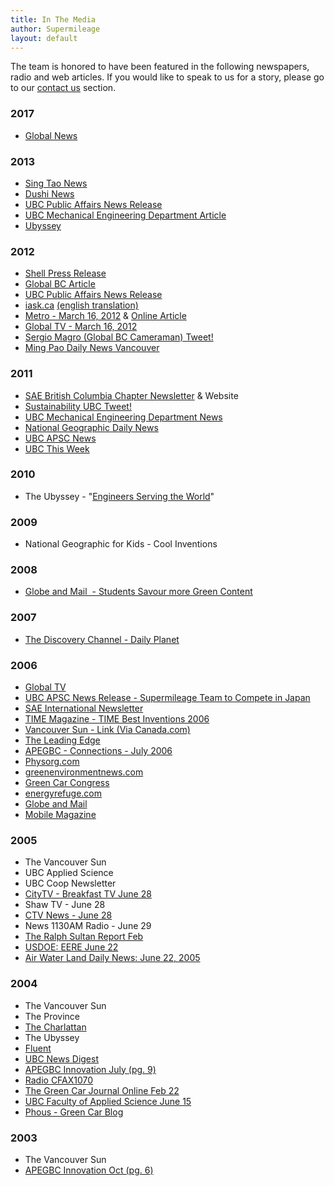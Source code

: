 ```yaml
---
title: In The Media
author: Supermileage
layout: default
---
```


The team is honored to have been featured in the following newspapers, radio and web articles. If you would like to speak to us for a story, please go to our [contact us](/contact.html) section.
<h3>2017</h3>
<ul>
	<li>
		<a href="https://globalnews.ca/video/3304217/ubc-students-represent-b-c-with-sustainable-car-prototypes-at-international-competition">
				Global News</a>
	</li>
</ul>
<h3>2013</h3>
<ul>
	<li><a href="http://news.singtao.ca/vancouver/2013-03-20/community1363775087d4408603.html">Sing Tao News</a></li>
	<li><a href="http://www.dushi.ca/tor/story/bencandy.php?fid=13&amp;id=15907">Dushi News</a></li>
	<li><a href="http://www.publicaffairs.ubc.ca/2013/03/18/engineering-students-demo-ultra-fuel-efficient-cars/">UBC Public Affairs News Release</a></li>
	<li><a href="http://mech.ubc.ca/2013/03/18/engineering-students-demo-ultra-fuel-efficient-cars/">UBC Mechanical Engineering Department Article</a></li>
	<li><a href="http://ubyssey.ca/news/supermilage-315/">Ubyssey</a></li>
</ul>
<h3>2012</h3>
<ul>
	<li><a href="http://www.shell.ca/home/content/can-en/aboutshell/media_centre/news_and_media_releases/2012/1009sema_2013_register.html">Shell Press Release</a></li>
	<li><a href="http://www.globaltvbc.com/ubcs+argo+hopes+to+break+500+miles+per+gallon/6442602473/story.html">Global BC Article</a></li>
	<li><a href="http://www.publicaffairs.ubc.ca/2012/03/15/ubc-engineering-students-test-200-lb-214-mpg-car-before-international-competition/">UBC Public Affairs News Release</a></li>
	<li><a href="http://www.iask.ca/news/canada/realtime/2012/0317/124385.html">iask.ca</a> <a href="http://translate.google.com/translate?sl=auto&amp;tl=en&amp;js=n&amp;prev=_t&amp;hl=en&amp;ie=UTF-8&amp;layout=2&amp;eotf=1&amp;u=http%3A%2F%2Fwww.iask.ca%2Fnews%2Fcanada%2Frealtime%2F2012%2F0317%2F124385.html">(english translation)</a></li>
	<li><a href="http://www.sites.mech.ubc.ca/~supermileage/PublicRelations/Metro March 16 2012.pdf">Metro - March 16, 2012</a> &amp; <a href="http://www.metronews.ca/vancouver/local/article/1126160--ubc-students-revved-up-to-take-mileage-record">Online Article</a></li>
	<li><a href="http://www.globaltvbc.com/video/ubc+students+create+highmileage+vehicle/video.html?v=2211071113&amp;p=4&amp;s=dd">Global TV - March 16, 2012</a></li>
	<li><a href="http://twitpic.com/8x5fsi">Sergio Magro (Global BC Cameraman) Tweet!</a></li>
	<li><a title="Ming Pao Daily News" href="http://www.mingpaovan.com/htm/News/20120317/vas1h.htm" target="_blank">Ming Pao Daily News Vancouver</a></li>
</ul>
<h3>2011</h3>
<ul>
	<li><a href="http://www.saebc.org/dir_newsletters/2011_02_newsletter.pdf">SAE British Columbia Chapter Newsletter</a> &amp; Website</li>
	<li><a href="http://twitter.com/#!/SustainUBC/status/68789324061220864">Sustainability UBC Tweet!</a></li>
	<li><a href="http://mech.ubc.ca/2011/05/12/ubc-supermileage-team-takes-4th-place/">UBC Mechanical Engineering Department News</a></li>
	<li><a href="http://news.nationalgeographic.com/news/energy/2011/04/pictures/110418-pictures-shell-ecomarathon-2011/#/university-british-columbia_34756_600x450.jpg">National Geographic Daily News</a></li>
	<li><a href="http://blogs.apsc.ubc.ca/apscnews/2011/05/13/ubc-supermileage-places-fourth-in-international-competition/?utm_source=feedburner&amp;utm_medium=feed&amp;utm_campaign=Feed%3A+ubc-apsc-news+%28UBC+Faculty+of+Applied+Science+News%29">UBC APSC News</a></li>
	<li><a href="http://www.publicaffairs.ubc.ca/2011/05/12/ubc-this-week-70/#22449">UBC This Week</a></li>
</ul>
<h3>2010</h3>
<ul>
	<li>The Ubyssey - "<a href="http://ubyssey.ca/ideas/engineers-serving-the-world">Engineers Serving the World</a>"</li>
</ul>
<h3>2009</h3>
<ul>
	<li>National Geographic for Kids - Cool Inventions</li>
</ul>
<h3>2008</h3>
<ul>
	<li><a href="http://www.theglobeandmail.com/globecampus/students-savour-more-green-content/article683284/">Globe and Mail  - Students Savour more Green Content</a><strong>
</strong></li>
</ul>
<h3>2007</h3>
<ul>
	<li><a href="http://watch.discoverychannel.ca/clip7106#clip7106">The Discovery Channel - Daily Planet</a></li>
</ul>
<h3>2006</h3>
<ul>
	<li><a href="http://www.youtube.com/watch?v=xxJ3eTw9xKo&amp;list=FLcPEcvy-udkJKxozfqrTEyw&amp;index=5&amp;feature=plpp_video">Global TV</a></li>
	<li><a href="http://www.apsc.ubc.ca/news-events/article.php?page=/2006/08/supermileage-team-to-compete-in.html">UBC APSC News Release - Supermileage Team to Compete in Japan</a></li>
	<li><a href="http://www.google.com/url?sa=t&amp;source=web&amp;cd=73&amp;ved=0CB8QFjACOEY&amp;url=http%3A%2F%2Fwww.sae.org%2Fupdate%2F2006%2FAugust06.pdf&amp;ei=Y33LTbmbJbLWiAKH8KWlBQ&amp;usg=AFQjCNE40PPH-z70GJZ026odgDdPbldvvQ&amp;sig2=wr5L7nflrDi2VCPFNSjMzA">SAE International Newsletter</a></li>
	<li><a href="http://www.time.com/time/specials/packages/article/0,28804,1939342_1939392_1939470,00.html">TIME Magazine - TIME Best Inventions 2006</a></li>
	<li><a href="http://www.canada.com/vancouversun/news/story.html?id=63231775-5c40-4212-bf11-c42c5d596ed5&amp;k=98656">Vancouver Sun - Link (Via Canada.com)</a></li>
	<li><a href="http://www.youtube.com/watch?v=vw_MtL5i9to&amp;list=FLcPEcvy-udkJKxozfqrTEyw&amp;index=4&amp;feature=plpp_video">The Leading Edge</a></li>
	<li><a href="http://www.apeg.bc.ca/connections/news/july06/ubcsupermileageteam.html">APEGBC - Connections - July 2006</a></li>
	<li><a href="http://www.physorg.com/news70040977.html">Physorg.com</a></li>
	<li><a href="http://www.greenenvironmentnews.com/Environment/Energy/Canadian+Team+Achieves+3,415+mpg+in+Supermileage+Competition">greenenvironmentnews.com</a></li>
	<li><a href="http://www.greencarcongress.com/2006/06/university_of_b.html">Green Car Congress</a></li>
	<li><a href="http://www.energyrefuge.com/archives/fuel_efficient_vehicle.htm">energyrefuge.com</a></li>
	<li><a href="http://www.theglobeandmail.com/news/technology/ubc-vehicle-crosses-country-on-a-gallon-of-gas/article831473/">Globe and Mail</a></li>
	<li><a href="http://www.mobilemag.com/2006/06/21/ubc-engineers-achieve-3145-mpg-to-win-supermileage-competition/" target="_blank">Mobile Magazine</a></li>
</ul>
<h3>2005</h3>
<ul>
	<li>The Vancouver Sun</li>
	<li>UBC Applied Science</li>
	<li>UBC Coop Newsletter</li>
	<li><a href="http://www.youtube.com/watch?v=U2_SqPUUWSQ&amp;list=FLcPEcvy-udkJKxozfqrTEyw&amp;index=2&amp;feature=plpp_video">CityTV - Breakfast TV June 28</a></li>
	<li>Shaw TV - June 28</li>
	<li><a href="http://www.youtube.com/watch?v=V1-hp1uokis&amp;list=FLcPEcvy-udkJKxozfqrTEyw&amp;index=3&amp;feature=plpp_video">CTV News - June 28</a></li>
	<li>News 1130AM Radio - June 29</li>
	<li><a href="http://www.ralphsultan.com/Newsltr-2005/newsltr-0502/pnews0502-12.html" target="_blank">The Ralph Sultan Report Feb</a></li>
	<li><a href="http://apps1.eere.energy.gov/news/news_detail.cfm/news_id=10086" target="_blank">USDOE: EERE June 22</a></li>
	<li><a href="http://www.airwaterland.ca/article.asp?id=3593" target="_blank">Air Water Land Daily News: June 22, 2005</a></li>
</ul>
<h3>2004</h3>
<ul>
	<li>The Vancouver Sun</li>
	<li>The Province</li>
	<li><a href="http://www.charlatan.ca/articles/2004/06/24/stories/91804.html" target="_blank">The Charlattan</a></li>
	<li>The Ubyssey</li>
	<li><a href="http://www.fluent.com/about/news/newsletters/04v13i2/a27.htm" target="_blank">Fluent</a></li>
	<li><a href="http://www.publicaffairs.ubc.ca/ubcnewsdigest/2004/04jul02.html" target="_blank">UBC News Digest</a></li>
	<li><a href="http://www.apeg.bc.ca/innovation/innovation/2004/Innovation20040708.pdf" target="_blank">APEGBC Innovation July (pg. 9) </a></li>
	<li><a href="http://www.cfax1070.com/" target="_blank">Radio CFAX1070</a></li>
	<li><a href="http://www.greencar.com/index.cfm?content=news&amp;ArticleID=42" target="_blank">The Green Car Journal Online Feb 22</a></li>
	<li><a href="http://www.apsc.ubc.ca/news/releases/2004%20releases/2004jun15.html" target="_blank">UBC Faculty of Applied Science June 15</a></li>
	<li><a href="http://www.phous.com/articles/ubc-wins-supermileage-event.php">Phous - Green Car Blog</a></li>
</ul>
<h3>2003</h3>
<ul>
	<li>The Vancouver Sun</li>
	<li><a href="http://www.apeg.bc.ca/branches/Branches/branches/va/van-br-oct-03-newsletter.pdf" target="_blank">APEGBC Innovation Oct (pg. 6) </a></li>
</ul>
